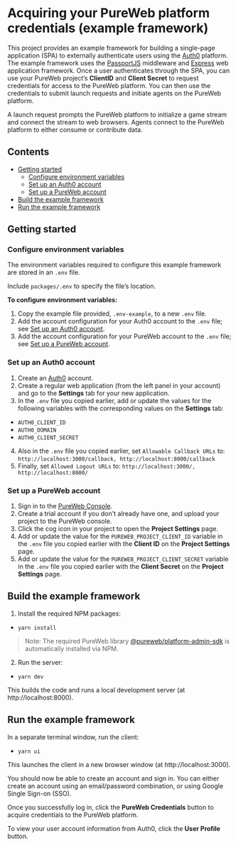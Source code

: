 # Acquiring your PureWeb platform credentials (example framework)

This project provides an example framework for building a single-page application (SPA) to externally authenticate users using the [Auth0](https://auth0.com/) platform. The example framework uses the [PassportJS](http://www.passportjs.org/) middleware and [Express](https://expressjs.com/) web application framework. Once a user authenticates through the SPA, you can use your PureWeb project’s **ClientID** and **Client Secret** to request credentials for access to the PureWeb platform. You can then use the credentials to submit launch requests and initiate agents on the PureWeb platform.

A launch request prompts the PureWeb platform to initialize a game stream and connect the stream to web browsers. Agents connect to the PureWeb platform to either consume or contribute data.

## Contents

  * [Getting started](#getting-started)
    + [Configure environment variables](#configure-environment-variables)
    + [Set up an Auth0 account](#set-up-an-auth0-account)
    + [Set up a PureWeb account](#set-up-a-pureweb-account)
  * [Build the example framework](#build-the-example-framework)
  * [Run the example framework](#run-the-example-framework)

## Getting started

### Configure environment variables

The environment variables required to configure this example framework are stored in an `.env` file. 

Include `packages/.env` to specify the file’s location. 

**To configure environment variables:**
1) Copy the example file provided, `.env-example`, to a new `.env` file. 
2) Add the account configuration for your Auth0 account to the `.env` file; see [Set up an Auth0 account](#set-up-an-auth0-account).
3) Add the account configuration for your PureWeb account to the `.env` file; see [Set up a PureWeb account](#set-up-a-pureweb-account). 

### Set up an Auth0 account

1) Create an [Auth0](https://auth0.com/) account.
2) Create a regular web application (from the left panel in your account) and go to the **Settings** tab for your new application.
3) In the `.env` file you copied earlier, add or update the values for the following variables with the corresponding values on the **Settings** tab:
* `AUTH0_CLIENT_ID`
* `AUTH0_DOMAIN`
* `AUTH0_CLIENT_SECRET`
4) Also in the `.env` file you copied earlier, set `Allowable Callback URLs` to:
`http://localhost:3000/callback, http://localhost:8000/callback`
5) Finally, set `Allowed Logout URLs` to:
`http://localhost:3000/, http://localhost:8000/`

### Set up a PureWeb account

1) Sign in to the [PureWeb Console](https://console.pureweb.io/).
2) Create a trial account if you don't already have one, and upload your project to the PureWeb console.
3) Click the cog icon in your project to open the **Project Settings** page.
4) Add or update the value for the `PUREWEB_PROJECT_CLIENT_ID` variable in the `.env` file you copied earlier with the **Client ID** on the **Project Settings** page.
5) Add or update the value for the `PUREWEB_PROJECT_CLIENT_SECRET` variable in the `.env` file you copied earlier with the **Client Secret** on the **Project Settings** page.

## Build the example framework

1) Install the required NPM packages:
* `yarn install`

>Note:
>The required PureWeb library [@pureweb/platform-admin-sdk](https://www.npmjs.com/package/@pureweb/platform-admin-sdk) is automatically installed via NPM.

2) Run the server:
* `yarn dev`

This builds the code and runs a local development server (at http://localhost:8000).

## Run the example framework

In a separate terminal window, run the client:
* `yarn ui`

This launches the client in a new browser window (at http://localhost:3000).

You should now be able to create an account and sign in. You can either create an account using an email/password combination, or using Google Single Sign-on (SSO).

Once you successfully log in, click the **PureWeb Credentials** button to acquire credentials to the PureWeb platform. 

To view your user account information from Auth0, click the **User Profile** button.
